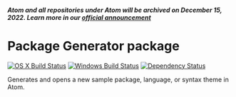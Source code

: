 ##### Atom and all repositories under Atom will be archived on December 15, 2022. Learn more in our [official announcement](https://github.blog/2022-06-08-sunsetting-atom/)
 # Package Generator package
[![OS X Build Status](https://travis-ci.org/atom/package-generator.svg?branch=master)](https://travis-ci.org/atom/package-generator)
[![Windows Build Status](https://ci.appveyor.com/api/projects/status/7t1i4hdmljhigp9u/branch/master?svg=true)](https://ci.appveyor.com/project/Atom/package-generator/branch/master) [![Dependency Status](https://david-dm.org/atom/package-generator.svg)](https://david-dm.org/atom/package-generator)


Generates and opens a new sample package, language, or syntax theme in Atom.
